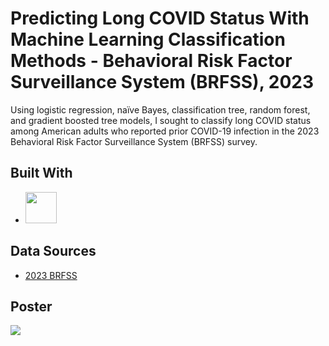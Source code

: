# Predicting Long COVID Status With Machine Learning Classification Methods - Behavioral Risk Factor Surveillance System (BRFSS), 2023

Using logistic regression, naïve Bayes, classification tree, random forest, and gradient boosted tree models, I sought to classify long COVID status among American adults who reported prior COVID-19 infection in the 2023 Behavioral Risk Factor Surveillance System (BRFSS) survey. 

## Built With 
* <img src= "https://upload.wikimedia.org/wikipedia/commons/thumb/1/1b/R_logo.svg/1448px-R_logo.svg.png?20240131042527" width="50" height="50">

## Data Sources
* [2023 BRFSS](https://www.cdc.gov/brfss/annual_data/annual_2023.html)

## Poster
<image src="https://github.com/marinak1999/longcovidml/blob/main/Kheyfets_Final.png" >
